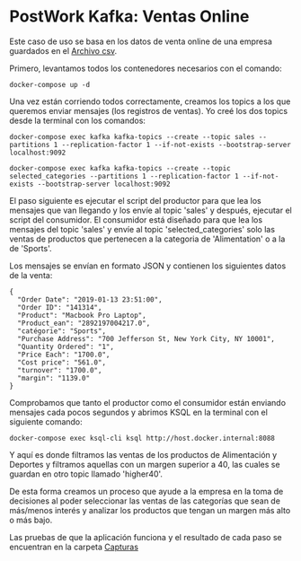 # PostWork Kafka: Ventas Online
Este caso de uso se basa en los datos de venta online de una empresa guardados en el [Archivo csv](./sales_data.csv).

Primero, levantamos todos los contenedores necesarios con el comando:
```
docker-compose up -d
```

Una vez están corriendo todos correctamente, creamos los topics a los que queremos enviar mensajes (los registros de ventas). 
Yo creé los dos topics desde la terminal con los comandos:

```
docker-compose exec kafka kafka-topics --create --topic sales --partitions 1 --replication-factor 1 --if-not-exists --bootstrap-server localhost:9092
```

```
docker-compose exec kafka kafka-topics --create --topic selected_categories --partitions 1 --replication-factor 1 --if-not-exists --bootstrap-server localhost:9092
```

El paso siguiente es ejecutar el script del productor para que lea los mensajes que van llegando y los envíe al topic 'sales' y después, ejecutar el script del consumidor. 
El consumidor está diseñado para que lea los mensajes del topic 'sales' y envíe al topic 'selected_categories' solo las ventas de productos que pertenecen a la categoria de 'Alimentation' o a la de 'Sports'.

Los mensajes se envían en formato JSON y contienen los siguientes datos de la venta:
```
{
  "Order Date": "2019-01-13 23:51:00",
  "Order ID": "141314",
  "Product": "Macbook Pro Laptop",
  "Product_ean": "2892197004217.0",
  "catégorie": "Sports",
  "Purchase Address": "700 Jefferson St, New York City, NY 10001",
  "Quantity Ordered": "1",
  "Price Each": "1700.0",
  "Cost price": "561.0",
  "turnover": "1700.0",
  "margin": "1139.0"
}
```

Comprobamos que tanto el productor como el consumidor están enviando mensajes cada pocos segundos y abrimos KSQL en la terminal con el siguiente comando:

```
docker-compose exec ksql-cli ksql http://host.docker.internal:8088
```

Y aquí es donde filtramos las ventas de los productos de Alimentación y Deportes y filtramos aquellas con un margen superior a 40, las cuales se guardan en otro topic llamado 'higher40'.

De esta forma creamos un proceso que ayude a la empresa en la toma de decisiones al poder seleccionar las ventas de las categorías que sean de más/menos interés y analizar los productos que tengan un margen más alto o más bajo.

Las pruebas de que la aplicación funciona y el resultado de cada paso se encuentran en la carpeta [Capturas](./screenshots)

